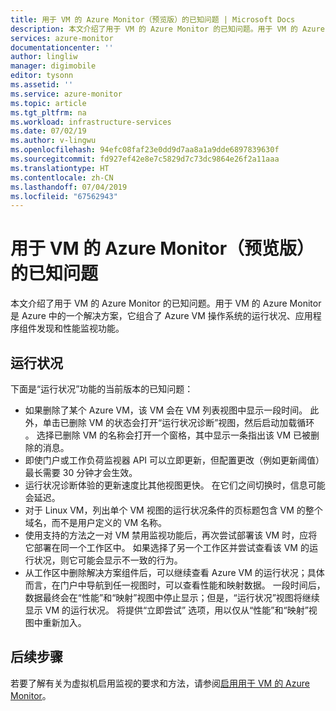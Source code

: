 ```yaml
---
title: 用于 VM 的 Azure Monitor（预览版）的已知问题 | Microsoft Docs
description: 本文介绍了用于 VM 的 Azure Monitor 的已知问题。用于 VM 的 Azure Monitor 是 Azure 中的一个解决方案，它组合了 Azure VM 操作系统的运行状况、应用程序依赖项发现和性能监视功能。
services: azure-monitor
documentationcenter: ''
author: lingliw
manager: digimobile
editor: tysonn
ms.assetid: ''
ms.service: azure-monitor
ms.topic: article
ms.tgt_pltfrm: na
ms.workload: infrastructure-services
ms.date: 07/02/19
ms.author: v-lingwu
ms.openlocfilehash: 94efc08faf23e0dd9d7aa8a1a9dde6897839630f
ms.sourcegitcommit: fd927ef42e8e7c5829d7c73dc9864e26f2a11aaa
ms.translationtype: HT
ms.contentlocale: zh-CN
ms.lasthandoff: 07/04/2019
ms.locfileid: "67562943"
---
```

# <a name="known-issues-with-azure-monitor-for-vms-preview"></a>用于 VM 的 Azure Monitor（预览版）的已知问题

本文介绍了用于 VM 的 Azure Monitor 的已知问题。用于 VM 的 Azure Monitor 是 Azure 中的一个解决方案，它组合了 Azure VM 操作系统的运行状况、应用程序组件发现和性能监视功能。 

## <a name="health"></a>运行状况 
下面是“运行状况”功能的当前版本的已知问题：

- 如果删除了某个 Azure VM，该 VM 会在 VM 列表视图中显示一段时间。 此外，单击已删除 VM 的状态会打开“运行状况诊断”视图，然后启动加载循环  。 选择已删除 VM 的名称会打开一个窗格，其中显示一条指出该 VM 已被删除的消息。
- 即使门户或工作负荷监视器 API 可以立即更新，但配置更改（例如更新阈值）最长需要 30 分钟才会生效。 
- 运行状况诊断体验的更新速度比其他视图更快。 在它们之间切换时，信息可能会延迟。 
- 对于 Linux VM，列出单个 VM 视图的运行状况条件的页标题包含 VM 的整个域名，而不是用户定义的 VM 名称。 
- 使用支持的方法之一对 VM 禁用监视功能后，再次尝试部署该 VM 时，应将它部署在同一个工作区中。 如果选择了另一个工作区并尝试查看该 VM 的运行状况，则它可能会显示不一致的行为。
- 从工作区中删除解决方案组件后，可以继续查看 Azure VM 的运行状况；具体而言，在门户中导航到任一视图时，可以查看性能和映射数据。 一段时间后，数据最终会在“性能”和“映射”视图中停止显示；但是，“运行状况”视图将继续显示 VM 的运行状况。 将提供“立即尝试”  选项，用以仅从“性能”和“映射”视图中重新加入。

## <a name="next-steps"></a>后续步骤
若要了解有关为虚拟机启用监视的要求和方法，请参阅[启用用于 VM 的 Azure Monitor](vminsights-enable-overview.md)。
